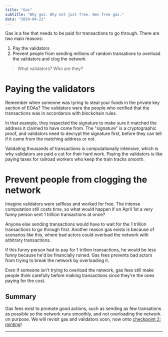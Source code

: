 ```yaml
---
title: "Gas"
subtitle: "Why gas. Why not just free. Wen free gas."
data: "2024-04-22"
---
```


Gas is a fee that needs to be paid for transactions to go through. There are two main
reasons:

1. Pay the validators
2. Prevent people from sending millions of random transations to overload the validators and
   clog the network

> What validators? Who are they?

# Paying the validators

Remember when someone was tyring to steal your funds in the private key section of EOAs? The
validators were the people who verified that the transactions was in accordance with blockchain
rules.

In that example, they inspected the signature to make sure it matched the address it claimed
to have come from. The "signature" is a cryptographic proof, and validators need to decrypt
the signature first, before they can tell if it came from the matching address or not.

Validating thousands of transactions is computationally intensive, which is why validators
are paid a cut for their hard work. Paying the validators is like paying taxes for railroad
workers who keep the train tracks smooth.

# Prevent people from clogging the network

Imagine validators were selfless and worked for free. The intense computation still costs time,
so what would happen if on April 1st a very funny person sent 1 trillion transactions at once?

Anyone else sending transactions would have to wait for the 1 trillion transactions to go through
first. Another reason gas exists is because of scenarios like this, where bad actors could
overload the network with arbitrary transactions.

If this funny person had to pay for 1 trillion transactions, he would be less funny because he'd
be financially ruined. Gas fees prevents bad actors from trying to break the network by
overloading it.

Even if someone isn't trying to overload the network, gas fees still make people think carefully
before making transactions since they're the ones paying for the cost.

## Summary

Gas fees exist to promote good actions, such as sending as few transations as possible so the network
runs smoothly, and not overloading the network on purpose. We will revisit gas and validators soon, now
onto [checkpoint 2: minting](/posts/2simpleNFT)!

---
